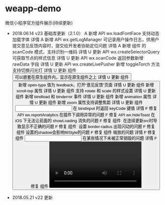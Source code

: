 # weapp-demo
微信小程序官方组件展示(持续更新)

- 2018.06.14 v23 基础库更新（2.1.0）
    A 新增 API wx.loadFontFace 支持动态加载字体 详情
    A 新增 API wx.getLogManager 可记录用户操作日志，供用户提交意见反馈内容时，提交给开发者协助定位问题 详情
    A 新增 组件 <camera /> 的 scanCode 模式，支持识别一维码 详情
    U 更新 API wx.createSelectorQuery 可获取节点的样式信息 详情
    U 更新 API wx.scanCode 返回参数新增 rawData 字段 详情
    U 更新 API wx.createLivePusher 新增 toggleTorch 方法支持切换闪光灯 详情
    U 更新 组件 <button /> 可以嵌套在原生组件内，显示在原生组件之上 详情
    U 更新 组件 <button /> 新增 open-type 值为 feedback，打开“意见反馈”页面 详情
    U 更新 组件 <cover-view /> <cover-image /> 新增 scroll-top 属性 详情
    U 更新 组件 <cover-view /> <cover-image /> 支持 rotate 和 scale 的样式设置 详情
    U 更新 组件 <cover-image /> 新增 bindload 和 binderror 事件 详情
    U 更新 组件 <movable-view /> 新增 animation 属性 详情
    U 更新 组件 <live-pusher /> 新增 zoom 属性支持调整焦距 详情
    U 更新 组件 <input /> 在 bindinput 时返回 keyCode 键值 详情
    F 修复 API wx.reportAnalytics 在插件下调用异常的问题
    F 修复 API wx.hideToast 在 iOS 下无法让前面的 showLoading 消失的问题
    F 修复 组件 <image /> 在连续更新src时导致显示不正确的问题
    F 修复 组件 <image /> 设置 border-radius 出现闪动的问题
    F 修复 组件 <canvas /> 设置的shadow会影响fillStyle的问题
    F 修复 组件 <movable-view /> 缩放的问题 详情
    F 修复 组件 <input /> 在某些情况下未被正常销毁的问题 详情
    F 修复 组件 <video /> 设置 playbackRate 为 1.25 无效的问题
    F 修复 组件 <map /> 在开发者工具双击地图缩放不触发 bindregionchange 的问题 详情
    F 修复 框架 在 video 全屏后有setData操作时导致字体变大的问题
    
- 2018.05.21 v22 更新

